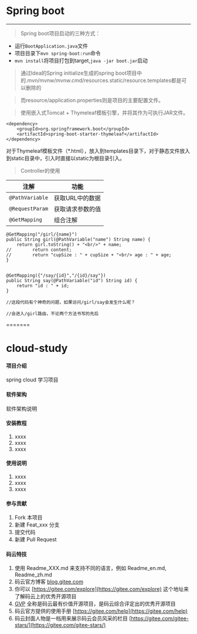 # Spring boot

---

>Spring boot项目启动的三种方式：
- 运行`BootApplication.java`文件
- 项目目录下`mvn spring-boot:run`命令
- `mvn install`将项目打包到target,`java -jar boot.jar`启动

>通过Idea的Spring initialize生成的spring boot项目中的.mvn/mvnw/mvnw.cmd/resources.static/resource.templates都是可以删除的

>而resource/application.properties则是项目的主要配置文件。

>使用嵌入式Tomcat + Thymeleaf模板引擎，并将其作为可执行JAR文件。

    <dependency>
        <groupId>org.springframework.boot</groupId>
        <artifactId>spring-boot-starter-thymeleaf</artifactId>
    </dependency>
    
对于Thymeleaf模板文件（*.html），放入到templates目录下，对于静态文件放入到static目录中，引入时直接以static为根目录引入。

>Controller的使用

|注解|功能|  
|--|--|  
|`@PathVariable`|获取URL中的数据|  
|`@RequestParam`|获取请求参数的值|  
|`@GetMapping`|组合注解|  
 
    @GetMapping("/girl/{name}")
    public String girl(@PathVariable("name") String name) {
        return girl.toString() + "<br/>" + name;
    //        return content;
    //        return "cupSize : " + cupSize + "<br/> age : " + age;
    }


    @GetMapping({"/say/{id}","/{id}/say"})
    public String say(@PathVariable("id") String id) {
        return "id : " + id;
    }

    //这段代码有个神奇的问题，如果访问/girl/say会发生什么呢？
    
    //会进入/girl路由，不论两个方法书写的先后
=======
# cloud-study

#### 项目介绍
spring cloud 学习项目

#### 软件架构
软件架构说明


#### 安装教程

1. xxxx
2. xxxx
3. xxxx

#### 使用说明

1. xxxx
2. xxxx
3. xxxx

#### 参与贡献

1. Fork 本项目
2. 新建 Feat_xxx 分支
3. 提交代码
4. 新建 Pull Request


#### 码云特技

1. 使用 Readme\_XXX.md 来支持不同的语言，例如 Readme\_en.md, Readme\_zh.md
2. 码云官方博客 [blog.gitee.com](https://blog.gitee.com)
3. 你可以 [https://gitee.com/explore](https://gitee.com/explore) 这个地址来了解码云上的优秀开源项目
4. [GVP](https://gitee.com/gvp) 全称是码云最有价值开源项目，是码云综合评定出的优秀开源项目
5. 码云官方提供的使用手册 [https://gitee.com/help](https://gitee.com/help)
6. 码云封面人物是一档用来展示码云会员风采的栏目 [https://gitee.com/gitee-stars/](https://gitee.com/gitee-stars/)


